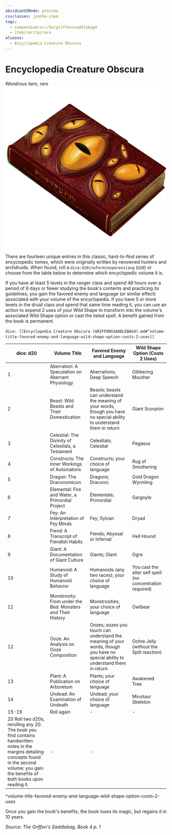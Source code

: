 ```yaml
---
obsidianUIMode: preview
cssclasses: json5e-item
tags:
  - compendium/src/5e/griffonssaddlebag4
  - item/rarity/rare
aliases:
  - Encyclopedia Creature Obscura
---
```

# Encyclopedia Creature Obscura
*Wondrous item, rare*  
![](https://raw.githubusercontent.com/TheGiddyLimit/homebrew-img/main/img/GriffonsSaddlebag4/Items/Encyclopedia-Creature-Obscura.webp#right)  


There are fourteen unique entries in this classic, hard-to-find series of encyclopedic tomes, which were originally written by renowned hunters and archdruids. When found, roll a `dice:d20|noform|noparens|avg` (`d20`) or choose from the table below to determine which encyclopedic volume it is.

If you have at least 5 levels in the ranger class and spend 48 hours over a period of 6 days or fewer studying the book's contents and practicing its guidelines, you gain the favored enemy and language (or similar effect) associated with your volume of the encyclopedia. If you have 5 or more levels in the druid class and spend that same time reading it, you can use an action to expend 2 uses of your Wild Shape to transform into the volume's associated Wild Shape option or cast the listed spell. A benefit gained from the book is permanent.

`dice: [[Encyclopedia Creature Obscura (GRIFFONSSADDLEBAG4).md#^volume-title-favored-enemy-and-language-wild-shape-option-costs-2-uses]]`

| dice: d20 | Volume Title | Favored Enemy and Language | Wild Shape Option (Costs 2 Uses) |
|-----------|--------------|----------------------------|----------------------------------|
| 1 | Aberration: A Speculation on Aberrant Physiology | Aberrations; Deep Speech | Gibbering Mouther |
| 2 | Beast: Wild Beasts and Their Domestication | Beasts; beasts can understand the meaning of your words, though you have no special ability to understand them in return | Giant Scorpion |
| 3 | Celestial: The Divinity of Celestials, a Testament | Celestials; Celestial | Pegasus |
| 4 | Constructs: The Inner Workings of Automatons | Constructs; your choice of language | Rug of Smothering |
| 5 | Dragon: The Draconomicon | Dragons; Draconic | Gold Dragon Wyrmling |
| 6 | Elemental: Fire and Water, a Primordial Project | Elementals; Primordial | Gargoyle |
| 7 | Fey: An Interpretation of Fey Minds | Fey; Sylvan | Dryad |
| 8 | Fiend: A Transcript of Fiendish Habits | Fiends; Abyssal or Infernal | Hell Hound |
| 9 | Giant: A Documentation of Giant Culture | Giants; Giant | Ogre |
| 10 | Humanoid: A Study of Humanoid Behavior | Humanoids (any two races); your choice of language | You cast the alter self spell (no concentration required) |
| 11 | Monstrosity: From under the Bed. Monsters and Their History | Monstrosities; your choice of language | Owlbear |
| 12 | Ooze: An Analysis on Ooze Composition | Oozes; oozes you touch can understand the meaning of your words, though you have no special ability to understand them in return | Ochre Jelly (without the Split reaction) |
| 13 | Plant: A Publication on Arboretum | Plants; your choice of language | Awakened Tree |
| 14 | Undead: An Examination of Undeath | Undead; your choice of language | Minotaur Skeleton |
| 15-19 | Roll again | - | - |
| 20 Roll two d20s, rerolling any 20. The book you find contains handwritten notes in the margins detailing concepts found in the second volume: you gain the benefits of both books upon reading it. | - | - |
^volume-title-favored-enemy-and-language-wild-shape-option-costs-2-uses

Once you gain the book's benefits, the book loses its magic, but regains it in 10 years.

*Source: The Griffon's Saddlebag, Book 4 p. 1*
